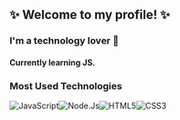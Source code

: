 ## ✨ Welcome to my profile! ✨

### I'm a technology lover 🖤
#### Currently learning JS.


### Most Used Technologies
<div style="display: inline_block">

<img alt="JavaScript" src="https://img.shields.io/badge/JavaScript-F7DF1E?style=for-the-badge&logo=javascript&logoColor=black"><img alt="Node.Js" src="https://img.shields.io/badge/Node.js-43853D?style=for-the-badge&logo=node.js&logoColor=white"><img alt="HTML5" src="https://img.shields.io/badge/HTML5-E34F26?style=for-the-badge&logo=html5&logoColor=white"><img alt="CSS3" src="https://img.shields.io/badge/CSS3-1572B6?style=for-the-badge&logo=css3&logoColor=white">

</div>

